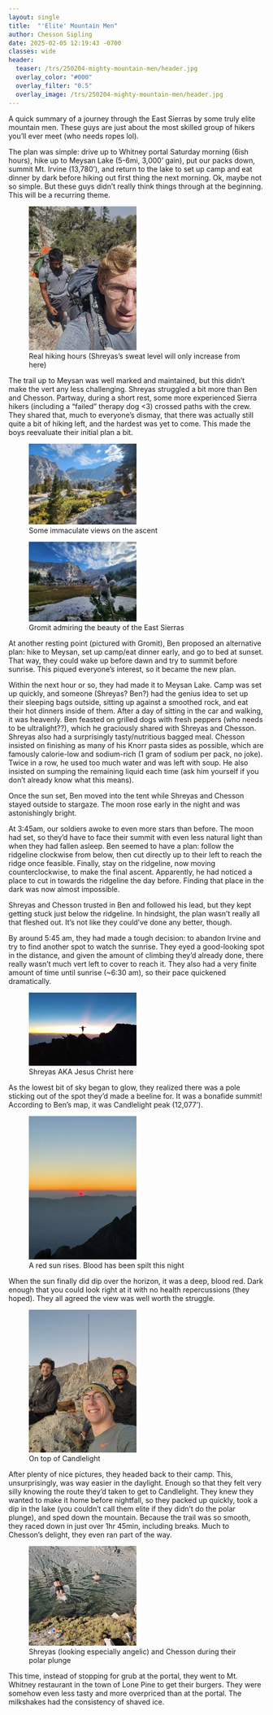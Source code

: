 ```yaml
---
layout: single
title:  "'Elite' Mountain Men"
author: Chesson Sipling
date: 2025-02-05 12:19:43 -0700
classes: wide
header:
  teaser: /trs/250204-mighty-mountain-men/header.jpg
  overlay_color: "#000"
  overlay_filter: "0.5"
  overlay_image: /trs/250204-mighty-mountain-men/header.jpg
---
```

A quick summary of a journey through the East Sierras by some truly elite mountain men. These guys are just about the most skilled group of hikers you’ll ever meet (who needs ropes lol).

The plan was simple: drive up to Whitney portal Saturday morning (6ish hours), hike up to Meysan Lake (5-6mi, 3,000’ gain), put our packs down, summit Mt. Irvine (13,780’), and return to the lake to set up camp and eat dinner by dark before hiking out first thing the next morning. Ok, maybe not so simple. But these guys didn’t really think things through at the beginning. This will be a recurring theme.

<figure>
    <img src="/trs/250204-mighty-mountain-men/image_1.png" style="width:50%">
    <figcaption>Real hiking hours (Shreyas’s sweat level will only increase from here)</figcaption>
</figure> 


The trail up to Meysan was well marked and maintained, but this didn’t make the vert any less challenging. Shreyas struggled a bit more than Ben and Chesson. Partway, during a short rest, some more experienced Sierra hikers (including a “failed” therapy dog \<3) crossed paths with the crew. They shared that, much to everyone’s dismay, that there was actually still quite a bit of hiking left, and the hardest was yet to come. This made the boys reevaluate their initial plan a bit.

<figure>
    <img src="/trs/250204-mighty-mountain-men/image_2.png" style="width:50%">
    <figcaption>Some immaculate views on the ascent</figcaption>
</figure> 


<figure>
    <img src="/trs/250204-mighty-mountain-men/image_3.png" style="width:50%">
    <figcaption>Gromit admiring the beauty of the East Sierras</figcaption>
</figure> 


At another resting point (pictured with Gromit), Ben proposed an alternative plan: hike to Meysan, set up camp/eat dinner early, and go to bed at sunset. That way, they could wake up before dawn and try to summit before sunrise. This piqued everyone’s interest, so it became the new plan.

Within the next hour or so, they had made it to Meysan Lake. Camp was set up quickly, and someone (Shreyas? Ben?) had the genius idea to set up their sleeping bags outside, sitting up against a smoothed rock, and eat their hot dinners inside of them. After a day of sitting in the car and walking, it was heavenly. Ben feasted on grilled dogs with fresh peppers (who needs to be ultralight??), which he graciously shared with Shreyas and Chesson. Shreyas also had a surprisingly tasty/nutritious bagged meal. Chesson insisted on finishing as many of his Knorr pasta sides as possible, which are famously calorie-low and sodium-rich (1 gram of sodium per pack, no joke). Twice in a row, he used too much water and was left with soup. He also insisted on sumping the remaining liquid each time (ask him yourself if you don’t already know what this means).

Once the sun set, Ben moved into the tent while Shreyas and Chesson stayed outside to stargaze. The moon rose early in the night and was astonishingly bright.

At 3:45am, our soldiers awoke to even more stars than before. The moon had set, so they’d have to face their summit with even less natural light than when they had fallen asleep. Ben seemed to have a plan: follow the ridgeline clockwise from below, then cut directly up to their left to reach the ridge once feasible. Finally, stay on the ridgeline, now moving counterclockwise, to make the final ascent. Apparently, he had noticed a place to cut in towards the ridgeline the day before. Finding that place in the dark was now almost impossible.

Shreyas and Chesson trusted in Ben and followed his lead, but they kept getting stuck just below the ridgeline. In hindsight, the plan wasn’t really all that fleshed out. It’s not like they could’ve done any better, though.

By around 5:45 am, they had made a tough decision: to abandon Irvine and try to find another spot to watch the sunrise. They eyed a good-looking spot in the distance, and given the amount of climbing they’d already done, there really wasn’t much vert left to cover to reach it. They also had a very finite amount of time until sunrise (\~6:30 am), so their pace quickened dramatically.

<figure>
    <img src="/trs/250204-mighty-mountain-men/image_4.png" style="width:50%">
    <figcaption>Shreyas AKA Jesus Christ here</figcaption>
</figure> 


As the lowest bit of sky began to glow, they realized there was a pole sticking out of the spot they’d made a beeline for. It was a bonafide summit\! According to Ben’s map, it was Candlelight peak (12,077’).

<figure>
    <img src="/trs/250204-mighty-mountain-men/image_5.png" style="width:50%">
    <figcaption>A red sun rises. Blood has been spilt this night</figcaption>
</figure> 


When the sun finally did dip over the horizon, it was a deep, blood red. Dark enough that you could look right at it with no health repercussions (they hoped). They all agreed the view was well worth the struggle.

<figure>
    <img src="/trs/250204-mighty-mountain-men/image_6.png" style="width:50%">
    <figcaption>On top of Candlelight</figcaption>
</figure> 


After plenty of nice pictures, they headed back to their camp. This, unsurprisingly, was way easier in the daylight. Enough so that they felt very silly knowing the route they’d taken to get to Candlelight. They knew they wanted to make it home before nightfall, so they packed up quickly, took a dip in the lake (you couldn’t call them elite if they didn’t do the polar plunge), and sped down the mountain. Because the trail was so smooth, they raced down in just over 1hr 45min, including breaks. Much to Chesson’s delight, they even ran part of the way.

<figure>
    <img src="/trs/250204-mighty-mountain-men/image_7.png" style="width:50%">
    <figcaption>Shreyas (looking especially angelic) and Chesson during their polar plunge</figcaption>
</figure> 


This time, instead of stopping for grub at the portal, they went to Mt. Whitney restaurant in the town of Lone Pine to get their burgers. They were somehow even less tasty and more overpriced than at the portal. The milkshakes had the consistency of shaved ice.
